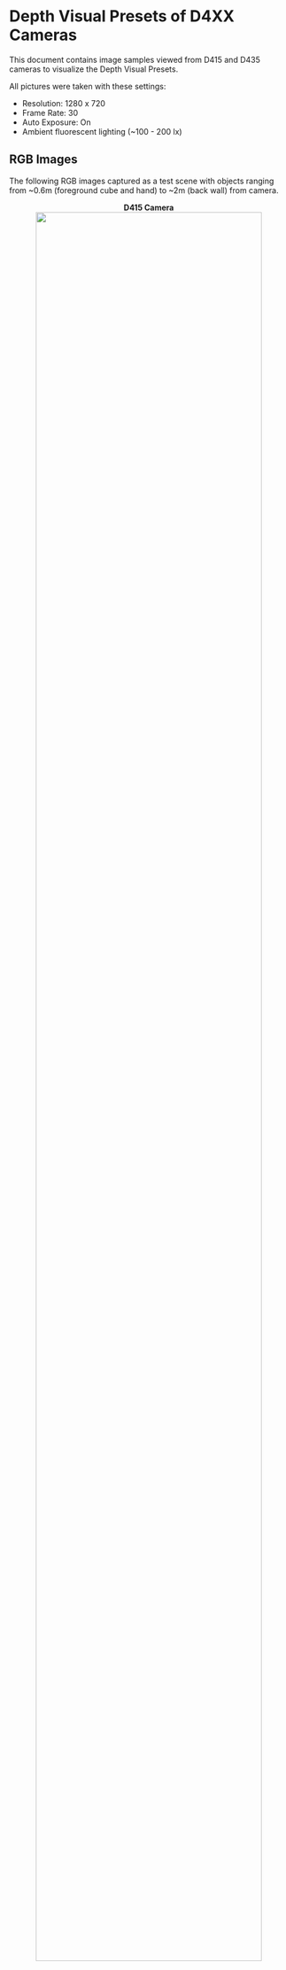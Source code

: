# Depth Visual Presets of D4XX Cameras 

This document contains image samples viewed from D415 and D435 cameras to visualize the Depth Visual Presets.

All pictures were taken with these settings:
* Resolution: 1280 x 720
* Frame Rate: 30
* Auto Exposure: On
* Ambient fluorescent lighting (~100 - 200 lx)

## RGB Images
The following RGB images captured as a test scene with objects ranging from ~0.6m (foreground cube and hand) to ~2m (back wall) from camera.
<p align="center"><b>D415 Camera</b><br><img width=90% src="https://user-images.githubusercontent.com/17433152/35091542-d20b510c-fc34-11e7-8f7d-9d319d39fa54.png" /></p>

<p align="center"><br><br><b>D435 Camera</b><br><img width=90% src="https://user-images.githubusercontent.com/17433152/35097687-12dea03a-fc49-11e7-9b32-7bca0731d81b.png" /></p>

## Corresponding Depth images using Visual Presets
* ### Default Preset
Best visual appeal, clean edges and reduced Point Cloud spraying.
<p align="center"><b>D415 Camera</b><br><img width=90% src="https://user-images.githubusercontent.com/17433152/35091885-c6d1c6da-fc35-11e7-9484-a3b2b0214032.png" /></p>

<p align="center"><br><br><b>D435 Camera</b><br><img width=90% src="https://user-images.githubusercontent.com/17433152/35097826-be6e8898-fc49-11e7-9e2a-41e9b7bc288b.png" /></p>

* ### High Accuracy Preset
High confidence threshold value of depth, lower fill factor.
<p align="center"><b>D415 Camera</b><br><img width=90% src="https://user-images.githubusercontent.com/17433152/35094329-dc3e70fc-fc3c-11e7-84be-fd220aa9fd27.png" /></p>

<p align="center"><br><br><b>D435 Camera</b><br><img width=90% src="https://user-images.githubusercontent.com/17433152/35097726-32fd30ac-fc49-11e7-8840-64b9fabaaf80.png" /></p>

* ### High Density Preset
Higher fill factor which sees more objects.
<p align="center"><b>D415 Camera</b><br><img width=90% src="https://user-images.githubusercontent.com/17433152/35094430-1eb2217c-fc3d-11e7-8608-9cec38c1ba79.png" /></p>

<p align="center"><br><br><b>D435 Camera</b><br><img width=90% src="https://user-images.githubusercontent.com/17433152/35097758-5a9ccd20-fc49-11e7-96a6-7b08deac1ace.png" /></p>

* ### Medium Density Preset
Balance between fill factor and accuracy.
<p align="center"><b>D415 Camera</b><br><img width=90% src="https://user-images.githubusercontent.com/17433152/35094547-7636f7c4-fc3d-11e7-9558-7a1fa68875bd.png" /></p>

<p align="center"><br><br><b>D435 Camera</b><br><img width=90% src="https://user-images.githubusercontent.com/17433152/35097774-6e200f4c-fc49-11e7-8c08-48a6af30d200.png" /></p>

* ### Hand Gesture Preset
Hand tracking and gesture recognition.
<p align="center"><b>D415 Camera</b><br><img width=90% src="https://user-images.githubusercontent.com/17433152/35094642-c247fdfc-fc3d-11e7-93e5-231e85f73fef.png" /></p>

<p align="center"><img width=90% src="https://user-images.githubusercontent.com/17433152/35094669-d88cb4d6-fc3d-11e7-8d5f-5d928c59c415.png" /></p>

<p align="center"><br><br><b>D435 Camera</b><br><img width=90% src="https://user-images.githubusercontent.com/17433152/35097797-91f03a0a-fc49-11e7-8b30-4701ba9134dc.png" /></p>
<p align="center"><img width=90% src="https://user-images.githubusercontent.com/17433152/35097813-ab783496-fc49-11e7-8b73-3ac8ea08d1c1.png" /></p>
